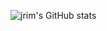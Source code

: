 ![jrim's GitHub stats](https://github-readme-stats.vercel.app/api?username=jrim42&show_icons=true&theme=github_dark_dimmed)
